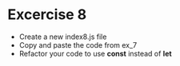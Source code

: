 # Excercise 8

* Create a new index8.js file
* Copy and paste the code from ex_7
* Refactor your code to use **const** instead of **let**